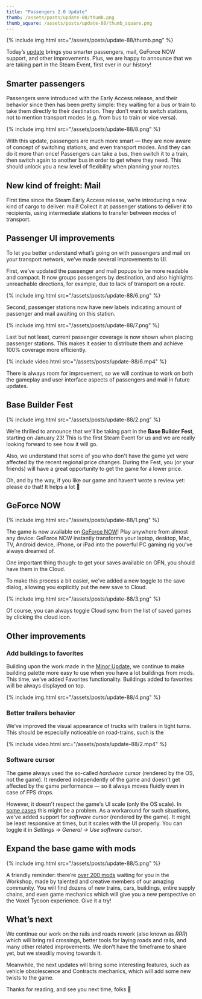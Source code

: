 ```yaml
---
title: "Passengers 2.0 Update"
thumb: /assets/posts/update-88/thumb.png
thumb_square: /assets/posts/update-88/thumb_square.png
---
```


{% include img.html src="/assets/posts/update-88/thumb.png" %}

Today’s [update](/changelog) brings you smarter passengers, mail, GeForce NOW support, and other improvements. Plus, we are happy to announce that we are taking part in the Steam Event, first ever in our history!

## Smarter passengers

Passengers were introduced with the Early Access release, and their behavior since then has been pretty simple: they waiting for a bus or train to take them directly to their destination. They don’t want to switch stations, not to mention transport modes (e.g. from bus to train or vice versa).

{% include img.html src="/assets/posts/update-88/8.png" %}

With this update, passengers are much more smart — they are now aware of concept of switching stations, and even transport modes. And they can do it more than once! Passengers can take a bus, then switch it to a train, then switch again to another bus in order to get where they need. This should unlock you a new level of flexibility when planning your routes.

## New kind of freight: Mail

First time since the Steam Early Access release, we’re introducing a new kind of cargo to deliver: mail! Collect it at passenger stations to deliver it to recipients, using intermediate stations to transfer between modes of transport.

## Passenger UI improvements

To let you better understand what’s going on with passengers and mail on your transport network, we’ve made several improvements to UI.

First, we’ve updated the passenger and mail popups to be more readable and compact. It now groups passengers by destination, and also highlights unreachable directions, for example, due to lack of transport on a route.

{% include img.html src="/assets/posts/update-88/6.png" %}

Second, passenger stations now have new labels indicating amount of passenger and mail awaiting on this station.

{% include img.html src="/assets/posts/update-88/7.png" %}

Last but not least, current passenger coverage is now shown when placing passenger stations. This makes it easier to distribute them and achieve 100% coverage more efficiently.

{% include video.html src="/assets/posts/update-88/6.mp4" %}

There is always room for improvement, so we will continue to work on both the gameplay and user interface aspects of passengers and mail in future updates.

## Base Builder Fest

{% include img.html src="/assets/posts/update-88/2.png" %}

We’re thrilled to announce that we’ll be taking part in the **Base Builder Fest**, starting on January 23! This is the first Steam Event for us and we are really looking forward to see how it will go.

Also, we understand that some of you who don't have the game yet were affected by the recent regional price changes. During the Fest, you (or your friends) will have a great opportunity to get the game for a lower price.

Oh, and by the way, if you like our game and haven’t wrote a review yet: please do that! It helps a lot 💫

## GeForce NOW

{% include img.html src="/assets/posts/update-88/1.png" %}

The game is now available on [GeForce NOW](https://www.nvidia.com/en-us/geforce-now/)! Play anywhere from almost any device: GeForce NOW instantly transforms your laptop, desktop, Mac, TV, Android device, iPhone, or iPad into the powerful PC gaming rig you’ve always dreamed of.

One important thing though: to get your saves available on GFN, you should have them in the Cloud.

To make this process a bit easier, we’ve added a new toggle to the save dialog, allowing you explicitly put the new save to Cloud. 

{% include img.html src="/assets/posts/update-88/3.png" %}

Of course, you can always toggle Cloud sync from the list of saved games by clicking the cloud icon.

## Other improvements

### Add buildings to favorites

Building upon the work made in the [Minor Update](https://www.notion.so/Passengers-2-0-Update-d836e3e218cc45228ee53e5734069277), we continue to make building palette more easy to use when you have a lot buildings from mods. This time, we’ve added Favorites functionality. Buildings added to favorites will be always displayed on top.

{% include img.html src="/assets/posts/update-88/4.png" %}

### Better trailers behavior

We’ve improved the visual appearance of trucks with trailers in tight turns. This should be especially noticeable on road-trains, such is the

{% include video.html src="/assets/posts/update-88/2.mp4" %}

### Software cursor

The game always used the so-called *hardware* cursor (rendered by the OS, not the game). It rendered independently of the game and doesn’t get affected by the game performance — so it always moves fluidly even in case of FPS drops.

However, it doesn't respect the game's UI scale (only the OS scale). In [some cases](https://github.com/voxeltycoon/issues/issues/1000) this might be a problem. As a workaround for such situations, we've added support for *software* cursor (rendered by the game). It might be least responsive at times, but it scales with the UI properly. You can toggle it in *Settings → General → Use software cursor*.

## Expand the base game with mods

{% include img.html src="/assets/posts/update-88/5.png" %}

A friendly reminder: there’re [over 200 mods](https://steamcommunity.com/app/732050/workshop/) waiting for you in the Workshop, made by talented and creative members of our amazing community. You will find dozens of new trains, cars, buildings, entire supply chains, and even game mechanics which will give you a new perspective on the Voxel Tycoon experience. Give it a try!

## What’s next

We continue our work on the rails and roads rework (also known as *RRR*) which will bring rail crossings, better tools for laying roads and rails, and many other related improvements. We don’t have the timeframe to share yet, but we steadily moving towards it.

Meanwhile, the next updates will bring some interesting features, such as vehicle obsolescence and Contracts mechanics, which will add some new twists to the game.

Thanks for reading, and see you next time, folks 💜